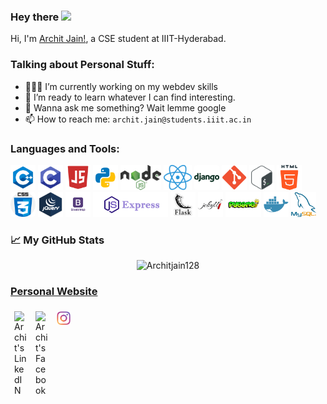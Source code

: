 ### Hey there <img src="https://media.giphy.com/media/hvRJCLFzcasrR4ia7z/giphy.gif" width="25px">
Hi, I'm [Archit Jain!](https://architjain128.github.io), a CSE student at IIIT-Hyderabad.

  <!-- <img align="right" alt="GIF" src="https://github.com/umangs77/umangs77/blob/master/code.gif?raw=true" width="500" height="320" /> -->
  
### **Talking about Personal Stuff:**

- 👨🏽‍💻 I’m currently working on my webdev skills 
- 🌱 I’m ready to learn whatever I can find interesting.  
- 💬 Wanna ask me something? Wait lemme google  
- 📫 How to reach me: `archit.jain@students.iiit.ac.in`  

### **Languages and Tools:**  

<code><img height="40" src="./img/cpp.png"></code>
<code><img height="40" src="./img/cpro.png"></code>
<code><img height="40" src="./img/js.png"></code>
<code><img height="40" src="./img/python.png"></code>
<code><img height="40" src="./img/nodejs.png"></code>
<code><img height="40" src="./img/react.png"></code>
<code><img height="40" style="background-color: #fff; border-radius: 5px" src="./img/django.png"></code>
<code><img height="40" src="./img/git.png"></code>
<code><img height="40" src="./img/bash.png"></code>
<code><img height="40" src="./img/html.png"></code>
<code><img height="40" style="background-color: #fff; border-radius: 5px" src="./img/css.png"></code>
<code><img height="40" src="./img/jquery.png"></code>
<code><img height="40" src="./img/boot.png"></code>
<code><img height="40" src="./img/express.png"></code>
<code><img height="40" src="./img/flask.png"></code>
<code><img height="40" src="./img/jekyll.png"></code>
<code><img height="40" src="./img/pygame.png"></code>
<code><img height="40" src="./img/mongo.png"></code>
<code><img height="40" src="./img/sql.png"></code>



### **📈 My GitHub Stats**  

<p align="center"> <img src="https://github-readme-stats.vercel.app/api?username=Architjain128&show_icons=true&theme=vision-friendly-dark" alt="Architjain128" />


### [Personal Website](https://architjain128.github.io)

<a href="https://www.linkedin.com/in/archit-jain-a85128193/">
  <img align="left" alt="Archit's LinkedIN" width="22px" style="padding:6px" src="https://raw.githubusercontent.com/peterthehan/peterthehan/master/assets/linkedin.svg" />
</a>
<a href="https://www.facebook.com/archiiit.jaih/">
  <img align="left" alt="Archit's Facebook" width="22px" style="padding:6px" src="https://raw.githubusercontent.com/peterthehan/peterthehan/master/assets/facebook.svg" />
</a>
<a href="https://www.instagram.com/archit_jain_128/">
  <img align="left" alt="Archit's Instagram" width="22px" style="padding:6px" src="./img/insta.png" /> 
</a>
<br>